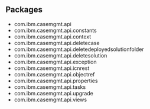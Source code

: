 ## Packages

- com.ibm.casemgmt.api
- com.ibm.casemgmt.api.constants
- com.ibm.casemgmt.api.context
- com.ibm.casemgmt.api.deletecase
- com.ibm.casemgmt.api.deletedeployedsolutionfolder
- com.ibm.casemgmt.api.deletesolution
- com.ibm.casemgmt.api.exception
- com.ibm.casemgmt.api.icnrest
- com.ibm.casemgmt.api.objectref
- com.ibm.casemgmt.api.properties
- com.ibm.casemgmt.api.tasks
- com.ibm.casemgmt.api.upgrade
- com.ibm.casemgmt.api.views